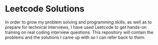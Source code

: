 # Leetcode Solutions

In order to grow my problem solving and programming skills, as well as to prepare for technical interviews, I have used Leetcode to get hands-on training on real coding interview questions. This repository will contain the problems and the solutions I came up with so I can refer back to them.
